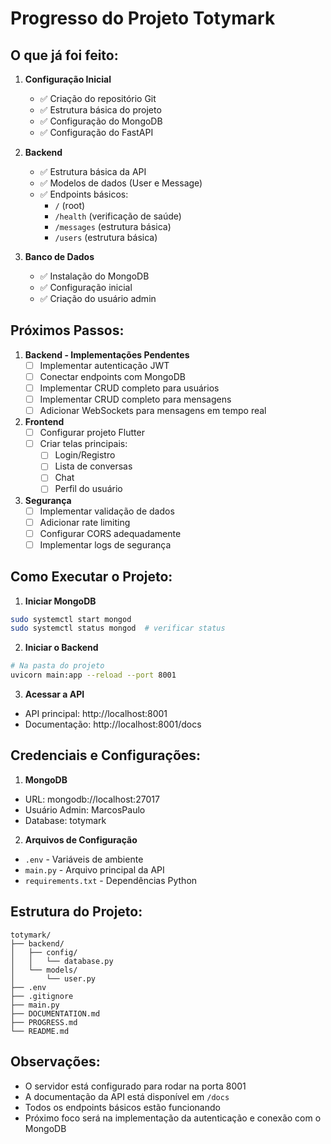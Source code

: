 # Progresso do Projeto Totymark

## O que já foi feito:

1. **Configuração Inicial**
   - ✅ Criação do repositório Git
   - ✅ Estrutura básica do projeto
   - ✅ Configuração do MongoDB
   - ✅ Configuração do FastAPI

2. **Backend**
   - ✅ Estrutura básica da API
   - ✅ Modelos de dados (User e Message)
   - ✅ Endpoints básicos:
     - `/` (root)
     - `/health` (verificação de saúde)
     - `/messages` (estrutura básica)
     - `/users` (estrutura básica)

3. **Banco de Dados**
   - ✅ Instalação do MongoDB
   - ✅ Configuração inicial
   - ✅ Criação do usuário admin

## Próximos Passos:

1. **Backend - Implementações Pendentes**
   - [ ] Implementar autenticação JWT
   - [ ] Conectar endpoints com MongoDB
   - [ ] Implementar CRUD completo para usuários
   - [ ] Implementar CRUD completo para mensagens
   - [ ] Adicionar WebSockets para mensagens em tempo real

2. **Frontend**
   - [ ] Configurar projeto Flutter
   - [ ] Criar telas principais:
     - [ ] Login/Registro
     - [ ] Lista de conversas
     - [ ] Chat
     - [ ] Perfil do usuário

3. **Segurança**
   - [ ] Implementar validação de dados
   - [ ] Adicionar rate limiting
   - [ ] Configurar CORS adequadamente
   - [ ] Implementar logs de segurança

## Como Executar o Projeto:

1. **Iniciar MongoDB**
```bash
sudo systemctl start mongod
sudo systemctl status mongod  # verificar status
```

2. **Iniciar o Backend**
```bash
# Na pasta do projeto
uvicorn main:app --reload --port 8001
```

3. **Acessar a API**
- API principal: http://localhost:8001
- Documentação: http://localhost:8001/docs

## Credenciais e Configurações:

1. **MongoDB**
- URL: mongodb://localhost:27017
- Usuário Admin: MarcosPaulo
- Database: totymark

2. **Arquivos de Configuração**
- `.env` - Variáveis de ambiente
- `main.py` - Arquivo principal da API
- `requirements.txt` - Dependências Python

## Estrutura do Projeto:
```
totymark/
├── backend/
│   ├── config/
│   │   └── database.py
│   └── models/
│       └── user.py
├── .env
├── .gitignore
├── main.py
├── DOCUMENTATION.md
├── PROGRESS.md
└── README.md
```

## Observações:
- O servidor está configurado para rodar na porta 8001
- A documentação da API está disponível em `/docs`
- Todos os endpoints básicos estão funcionando
- Próximo foco será na implementação da autenticação e conexão com o MongoDB 